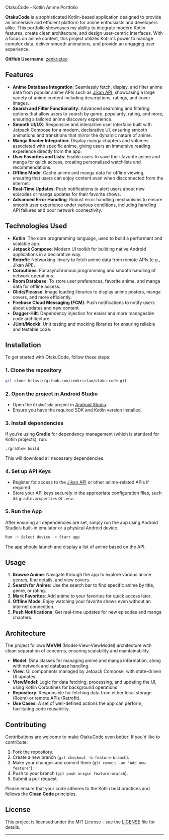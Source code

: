  OtakuCode - Kotlin Anime Portfolio

**OtakuCode** is a sophisticated Kotlin-based application designed to provide an immersive and efficient platform for anime enthusiasts and developers alike. This portfolio showcases my ability to integrate modern Kotlin features, create clean architecture, and design user-centric interfaces. With a focus on anime content, this project utilizes Kotlin's power to manage complex data, deliver smooth animations, and provide an engaging user experience.

**GitHub Username**: [zenkriztao](https://github.com/zenkriztao)

## Features

* **Anime Database Integration**: Seamlessly fetch, display, and filter anime data from popular anime APIs such as [Jikan API](https://jikan.moe/), showcasing a large variety of anime content including descriptions, ratings, and cover images.
* **Search and Filter Functionality**: Advanced searching and filtering options that allow users to search by genre, popularity, rating, and more, ensuring a tailored anime discovery experience.
* **Smooth UI/UX**: Responsive and interactive user interface built with Jetpack Compose for a modern, declarative UI, ensuring smooth animations and transitions that mirror the dynamic nature of anime.
* **Manga Reader Integration**: Display manga chapters and volumes associated with specific anime, giving users an immersive reading experience directly from the app.
* **User Favorites and Lists**: Enable users to save their favorite anime and manga for quick access, creating personalized watchlists and recommendations.
* **Offline Mode**: Cache anime and manga data for offline viewing, ensuring that users can enjoy content even when disconnected from the internet.
* **Real-Time Updates**: Push notifications to alert users about new episodes or manga updates for their favorite shows.
* **Advanced Error Handling**: Robust error handling mechanisms to ensure smooth user experience under various conditions, including handling API failures and poor network connectivity.

## Technologies Used

* **Kotlin**: The core programming language, used to build a performant and scalable app.
* **Jetpack Compose**: Modern UI toolkit for building native Android applications in a declarative way.
* **Retrofit**: Networking library to fetch anime data from remote APIs (e.g., Jikan API).
* **Coroutines**: For asynchronous programming and smooth handling of network operations.
* **Room Database**: To store user preferences, favorite anime, and manga data for offline access.
* **Glide/Picasso**: Image loading libraries to display anime posters, manga covers, and more efficiently.
* **Firebase Cloud Messaging (FCM)**: Push notifications to notify users about updates and new content.
* **Dagger-Hilt**: Dependency injection for easier and more manageable code architecture.
* **JUnit/Mockk**: Unit testing and mocking libraries for ensuring reliable and testable code.

## Installation

To get started with OtakuCode, follow these steps:

### 1. Clone the repository

```bash
git clone https://github.com/zenkriztao/otaku-code.git
```

### 2. Open the project in Android Studio

* Open the `OtakuCode` project in [Android Studio](https://developer.android.com/studio).
* Ensure you have the required SDK and Kotlin version installed.

### 3. Install dependencies

If you’re using **Gradle** for dependency management (which is standard for Kotlin projects), run:

```bash
./gradlew build
```

This will download all necessary dependencies.

### 4. Set up API Keys

* Register for access to the [Jikan API](https://jikan.moe/) or other anime-related APIs if required.
* Store your API keys securely in the appropriate configuration files, such as `gradle.properties` or `.env`.

### 5. Run the App

After ensuring all dependencies are set, simply run the app using Android Studio’s built-in emulator or a physical Android device.

```bash
Run -> Select device -> Start app
```

The app should launch and display a list of anime based on the API.

## Usage

1. **Browse Anime**: Navigate through the app to explore various anime genres, find details, and view covers.
2. **Search for Anime**: Use the search bar to find specific anime by title, genre, or rating.
3. **Mark Favorites**: Add anime to your favorites for quick access later.
4. **Offline Mode**: Enjoy watching your favorite shows even without an internet connection.
5. **Push Notifications**: Get real-time updates for new episodes and manga chapters.

## Architecture

The project follows **MVVM** (Model-View-ViewModel) architecture with clean separation of concerns, ensuring scalability and maintainability.

* **Model**: Data classes for managing anime and manga information, along with network and database handling.
* **View**: UI components managed by Jetpack Compose, with state-driven UI updates.
* **ViewModel**: Logic for data fetching, processing, and updating the UI, using Kotlin Coroutines for background operations.
* **Repository**: Responsible for fetching data from either local storage (Room) or remote APIs (Retrofit).
* **Use Cases**: A set of well-defined actions the app can perform, facilitating code reusability.

## Contributing

Contributions are welcome to make OtakuCode even better! If you'd like to contribute:

1. Fork the repository.
2. Create a new branch (`git checkout -b feature-branch`).
3. Make your changes and commit them (`git commit -am 'Add new feature'`).
4. Push to your branch (`git push origin feature-branch`).
5. Submit a pull request.

Please ensure that your code adheres to the Kotlin best practices and follows the **Clean Code** principles.

## License

This project is licensed under the MIT License - see the [LICENSE](LICENSE) file for details.

---
